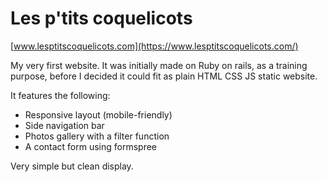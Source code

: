 # Les p'tits coquelicots
[www.lesptitscoquelicots.com](https://www.lesptitscoquelicots.com/)

My very first website. It was initially made on Ruby on rails, as a training purpose, before I decided it could fit as plain HTML CSS JS static website.

It features the following:

 - Responsive layout (mobile-friendly)
 - Side navigation bar
 - Photos gallery with a filter function
 - A contact form using formspree

 Very simple but clean display.